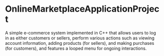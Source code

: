 # OnlineMarketplaceApplicationProject
A simple e-commerce system implemented in C++ that allows users to log in as either customers or sellers, perform various actions such as viewing account information, adding products (for sellers), and making purchases (for customers), and features a looped menu for ongoing interactions.
